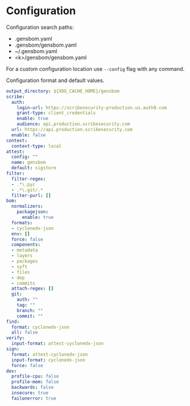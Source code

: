 # Configuration 

Configuration search paths:

- .gensbom.yaml
- .gensbom/gensbom.yaml
- ~/.gensbom.yaml
- \<k\>/gensbom/gensbom.yaml

For a custom configuration location use `--config` flag with any command.

Configuration format and default values.

```yaml
output_directory: ${XDG_CACHE_HOME}/gensbom
scribe:
  auth:
    login-url: https://scribesecurity-production.us.auth0.com
    grant-type: client_credentials
    enable: true
    audience: api.production.scribesecurity.com
  url: https://api.production.scribesecurity.com
  enable: false
context:
  context-type: local
attest:
  config: ""
  name: gensbom
  default: sigstore
filter:
  filter-regex:
  - .*\.pyc
  - .*\.git/.*
  filter-purl: []
bom:
  normalizers:
    packagejson:
      enable: true
  formats:
  - cyclonedx-json
  env: []
  force: false
  components:
  - metadata
  - layers
  - packages
  - syft
  - files
  - dep
  - commits
  attach-regex: []
  git:
    auth: ""
    tag: ""
    branch: ""
    commit: ""
find:
  format: cyclonedx-json
  all: false
verify:
  input-format: attest-cyclonedx-json
sign:
  format: attest-cyclonedx-json
  input-format: cyclonedx-json
  force: false
dev:
  profile-cpu: false
  profile-mem: false
  backwards: false
  insecure: true
  failonerror: true
```
